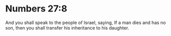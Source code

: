 # Numbers 27:8

And you shall speak to the people of Israel, saying, If a man dies and has no son, then you shall transfer his inheritance to his daughter.
